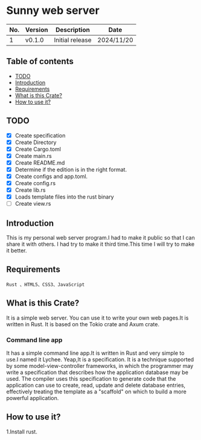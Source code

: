 # Sunny web server

|No.| Version | Description |Date |
|---|---|---|---|
|1| v0.1.0 | Initial release |2024/11/20|

## Table of contents
* [TODO](#todo)
* [Introduction](#introduction)
* [Requirements](#requirements)
* [What is this Crate?](#what-is-this-crate)
* [How to use it?](#how-to-use-it)
## TODO
- [x] Create specification
- [x] Create Directory
- [x] Create Cargo.toml
- [x] Create main.rs
- [x] Create README.md
- [x] Determine if the edition is in the right format.
- [x] Create configs and app.toml.
- [x] Create config.rs
- [x] Create lib.rs
- [x] Loads template files into the rust binary
- [ ] Create view.rs
## Introduction
This is my personal web server program.I had to make it public so that I can share it with others.
I had try to make it third time.This time I will try to make it better.
## Requirements
    Rust 、HTML5、CSS3、JavaScript

## What is this Crate?
It is a simple web server.
You can use it to write your own web pages.It is written in Rust. It is based on the Tokio crate and Axum crate.
### Command line app
It has a simple command line app.It is written in Rust and very simple to use.I named it Lychee.
Yeap,It is a specification.
It is a technique supported by some model-view-controller frameworks, in which the programmer may write a specification that describes how the application database may be used. The compiler uses this specification to generate code that the application can use to create, read, update and delete database entries, effectively treating the template as a "scaffold" on which to build a more powerful application.

## How to use it?
1.Install rust.

